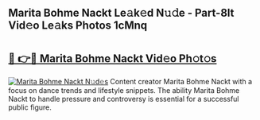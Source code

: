## Marita Bohme Nackt Le𝚊k𝚎d N𝚞𝚍e - Part-8lt Vid𝚎o Le𝚊ks Photos 1cMnq

# <h2><a href="http://fb6hrb.evod.top/?m=Marita+Bohme+Nackt">🔗 👉🔴 Marita Bohme Nackt Vid𝚎o Ph𝚘t𝚘s</a></h2>

[![Marita Bohme Nackt N𝚞d𝚎s](https://i.imgur.com/8V9OHl7.gif)](http://fb6hrb.evod.top/?m=Marita+Bohme+Nackt)
Content creator Marita Bohme Nackt with a focus on dance trends and lifestyle snippets. The ability Marita Bohme Nackt to handle pressure and controversy is essential for a successful public figure. 
